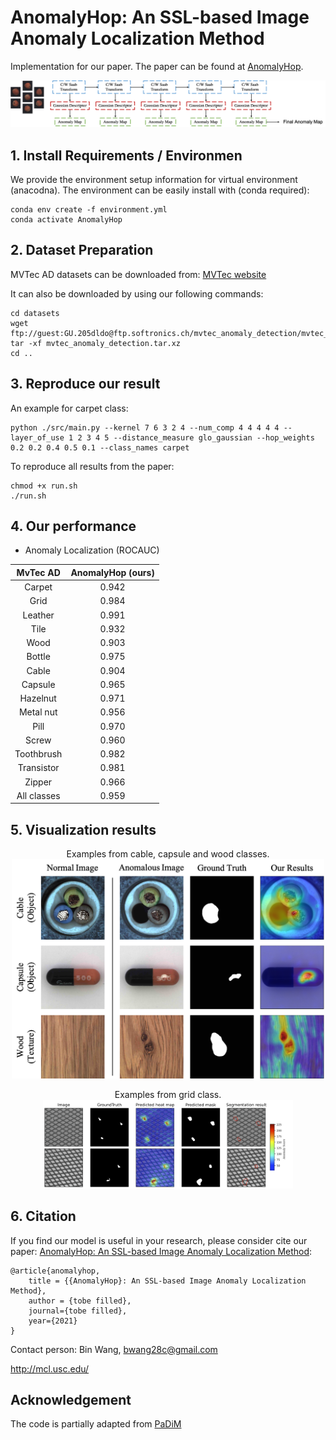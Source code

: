 # AnomalyHop: An SSL-based Image Anomaly Localization Method

Implementation for our paper. The paper can be found at [AnomalyHop](https://arxiv.org/).

<p align="center">
    <img src="mvtec_result/3.png" width="1000"\>
</p>

## 1. Install Requirements / Environmen

We provide the environment setup information for virtual environment (anacodna). The environment can be easily install with (conda required):
```
conda env create -f environment.yml
conda activate AnomalyHop
```

## 2. Dataset Preparation

MVTec AD datasets can be downloaded from: [MVTec website](https://www.mvtec.com/company/research/datasets/mvtec-ad/)

It can also be downloaded by using our following commands:
```
cd datasets
wget ftp://guest:GU.205dldo@ftp.softronics.ch/mvtec_anomaly_detection/mvtec_anomaly_detection.tar.xz
tar -xf mvtec_anomaly_detection.tar.xz
cd ..
```

## 3. Reproduce our result

An example for carpet class:
```
python ./src/main.py --kernel 7 6 3 2 4 --num_comp 4 4 4 4 4 --layer_of_use 1 2 3 4 5 --distance_measure glo_gaussian --hop_weights 0.2 0.2 0.4 0.5 0.1 --class_names carpet
```

To reproduce all results from the paper:
```
chmod +x run.sh
./run.sh
```

## 4. Our performance

* Anomaly Localization (ROCAUC)

|MvTec AD|AnomalyHop (ours)|
|:---:|:---:|
|Carpet| 0.942|
|Grid| 0.984|
|Leather|0.991 |
|Tile|0.932 |
|Wood| 0.903|
|Bottle|0.975 |
|Cable|0.904|
|Capsule| 0.965|
|Hazelnut|0.971 |
|Metal nut| 0.956|
|Pill|0.970 |
|Screw| 0.960|
|Toothbrush|0.982 |
|Transistor| 0.981|
|Zipper|0.966|
|All classes| 0.959|

## 5. Visualization results
<p align="center">
    Examples from cable, capsule and wood classes.
    <img src="mvtec_result/2.png" width="500"\>
</p>

<p align="center">
    Examples from grid class.
    <img src="mvtec_result/1.png" width="400"\>
</p>

## 6. Citation

If you find our model is useful in your research, please consider cite our paper: [AnomalyHop: An SSL-based Image Anomaly Localization Method](https://arxiv.org/):

```
@article{anomalyhop,
    title = {{AnomalyHop}: An SSL-based Image Anomaly Localization Method},
    author = {tobe filled},
    journal={tobe filled},
    year={2021}
}
```


Contact person: Bin Wang, bwang28c@gmail.com

http://mcl.usc.edu/

## Acknowledgement

The code is partially adapted from [PaDiM](https://github.com/xiahaifeng1995/PaDiM-Anomaly-Detection-Localization-master)

